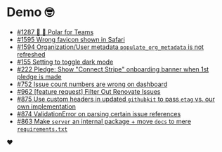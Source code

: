 # Demo 🤓

<!-- POLAR type=issues id=jlaerbca org=polarsource repo=polar limit=10 sort=recently_updated -->

* [#1287 🎯 👔 Polar for Teams](https://github.com/polarsource/polar/issues/1287)
* [#1595 Wrong favicon shown in Safari](https://github.com/polarsource/polar/issues/1595)
* [#1594 Organization/User metadata `populate_org_metadata` is not refreshed](https://github.com/polarsource/polar/issues/1594)
* [#155 Setting to toggle dark mode](https://github.com/polarsource/polar/issues/155)
* [#222 Pledge: Show "Connect Stripe" onboarding banner when 1st pledge is made](https://github.com/polarsource/polar/issues/222)
* [#752 Issue count numbers are wrong on dashboard](https://github.com/polarsource/polar/issues/752)
* [#962 [feature request] Filter Out Renovate Issues](https://github.com/polarsource/polar/issues/962)
* [#875 Use custom headers in updated `githubkit` to pass `etag` vs. our own implementation](https://github.com/polarsource/polar/issues/875)
* [#874 ValidationError on parsing certain issue references](https://github.com/polarsource/polar/issues/874)
* [#863 Make `server` an internal package + move `docs` to mere `requirements.txt`](https://github.com/polarsource/polar/issues/863)

<!-- POLAR-END id=jlaerbca -->

❤️